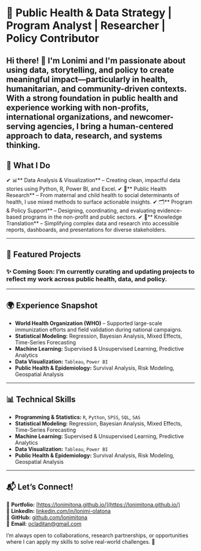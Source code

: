 # 🎯 Public Health & Data Strategy | Program Analyst | Researcher | Policy Contributor 

Hi there! 👋 I'm Lonimi and I'm passionate about using data, storytelling, and policy to create meaningful impact—particularly in health, humanitarian, and community-driven contexts. With a strong foundation in public health and experience working with non-profits, international organizations, and newcomer-serving agencies, I bring a human-centered approach to data, research, and systems thinking.
---

## 🧠 **What I Do**
✔ 📊** Data Analysis & Visualization** – Creating clean, impactful data stories using Python, R, Power BI, and Excel. 
✔ 🧪** Public Health Research** – From maternal and child health to social determinants of health, I use mixed methods to surface actionable insights. 
✔ 🗂️** Program & Policy Support** – Designing, coordinating, and evaluating evidence-based programs in the non-profit and public sectors.
✔ 📎** Knowledge Translation** – Simplifying complex data and research into accessible reports, dashboards, and presentations for diverse stakeholders. 


---

## 📂 **Featured Projects**
### ✨ Coming Soon: I’m currently curating and updating projects to reflect my work across public health, data, and policy. 

---

## 🌍 **Experience Snapshot**
- **World Health Organization (WHO)** – Supported large-scale immunization efforts and field validation during national campaigns. 
- **Statistical Modeling:** Regression, Bayesian Analysis, Mixed Effects, Time-Series Forecasting  
- **Machine Learning:** Supervised & Unsupervised Learning, Predictive Analytics  
- **Data Visualization:** `Tableau`, `Power BI` 
- **Public Health & Epidemiology:** Survival Analysis, Risk Modeling, Geospatial Analysis  

---

## 📊 **Technical Skills**
- **Programming & Statistics:** `R`, `Python`, `SPSS`, `SQL`, `SAS`  
- **Statistical Modeling:** Regression, Bayesian Analysis, Mixed Effects, Time-Series Forecasting  
- **Machine Learning:** Supervised & Unsupervised Learning, Predictive Analytics  
- **Data Visualization:** `Tableau`, `Power BI` 
- **Public Health & Epidemiology:** Survival Analysis, Risk Modeling, Geospatial Analysis  

---

## 📬 **Let’s Connect!**
💼 **Portfolio:** [https://lonimitona.github.io/](https://lonimitona.github.io/)  
🔗 **LinkedIn:** [linkedin.com/in/lonimi-olatona](https://www.linkedin.com/in/lonimi-olatona/)  
🐍 **GitHub:** [github.com/lonimitona](https://github.com/lonimitona)  
📧 **Email:** [ocladitan@gmail.com](mailto:ocladitan@gmail.com)  

I’m always open to collaborations, research partnerships, or opportunities where I can apply my skills to solve real-world challenges. 🚀  



